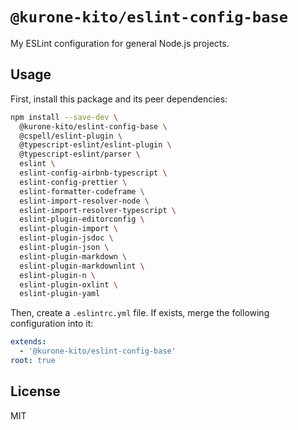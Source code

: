 # `@kurone-kito/eslint-config-base`

My ESLint configuration for general Node.js projects.

## Usage

First, install this package and its peer dependencies:

```sh
npm install --save-dev \
  @kurone-kito/eslint-config-base \
  @cspell/eslint-plugin \
  @typescript-eslint/eslint-plugin \
  @typescript-eslint/parser \
  eslint \
  eslint-config-airbnb-typescript \
  eslint-config-prettier \
  eslint-formatter-codeframe \
  eslint-import-resolver-node \
  eslint-import-resolver-typescript \
  eslint-plugin-editorconfig \
  eslint-plugin-import \
  eslint-plugin-jsdoc \
  eslint-plugin-json \
  eslint-plugin-markdown \
  eslint-plugin-markdownlint \
  eslint-plugin-n \
  eslint-plugin-oxlint \
  eslint-plugin-yaml
```

Then, create a `.eslintrc.yml` file.
If exists, merge the following configuration into it:

```yaml
extends:
  - '@kurone-kito/eslint-config-base'
root: true
```

## License

MIT
